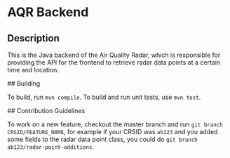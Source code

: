 # AQR Backend

## Description

This is the Java backend of the Air Quality Radar, which is responsible for providing the API for the frontend to retrieve radar data points at a certain time and location.

## Building

To build, run `mvn compile`.  To build and run unit tests, use `mvn test`.

## Contribution Guidelines

To work on a new feature, checkout the master branch and run `git branch CRSID/FEATURE_NAME`, for example if your CRSID was `ab123` and you added some fields to the radar data point class, you could do `git branch ab123/radar-point-additions`. 

